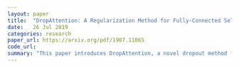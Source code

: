 ```yaml
---
layout: paper
title:  "DropAttention: A Regularization Method for Fully-Connected Self-Attention Networks"
date:   26 Jul 2019
categories: research
paper_url: https://arxiv.org/pdf/1907.11065
code_url: 
summary: "This paper introduces DropAttention, a novel dropout method for fully-connected self-attention layers in Transformers, aiming to prevent overfitting by regularizing attention weights. DropAttention uses a mask to zero out elements in the attention matrix. Experiments across various tasks demonstrate that DropAttention not only enhances performance but also mitigates overfitting, providing a significant advancement in the regularization of Transformers."
---
```


